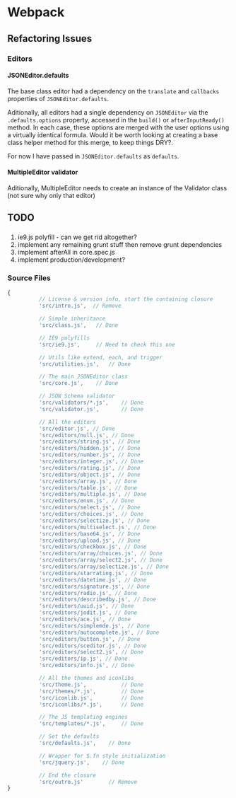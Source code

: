 # Webpack

## Refactoring Issues

### Editors

#### JSONEditor.defaults

The base class editor had a dependency on the `translate` and `callbacks` properties of `JSONEditor.defaults`.

Aditionally, all  editors had a single dependency on `JSONEditor` via the `.defaults.options` property, accessed in the `build()` or `afterInputReady()` method. In each case, these options are merged with the user options using a virtually identical formula. Would it be worth looking at creating a base class helper method for this merge, to keep things DRY?.

For now I have passed in `JSONEditor.defaults` as `defaults`.

#### MultipleEditor validator
Aditionally, MultipleEditor needs to create an instance of the Validator class (not sure why only that editor)

## TODO

###

1. ie9.js polyfill - can we get rid altogether?
2. implement any remaining grunt stuff then remove grunt dependencies
3. implement afterAll in core.spec.js
4. implement production/development?

### Source Files

```javascript
{
          // License & version info, start the containing closure
          'src/intro.js',  // Remove

          // Simple inheritance
          'src/class.js',   // Done

          // IE9 polyfills
          'src/ie9.js',     // Need to check this one

          // Utils like extend, each, and trigger
          'src/utilities.js',   // Done

          // The main JSONEditor class
          'src/core.js',    // Done

          // JSON Schema validator
          'src/validators/*.js',    // Done
          'src/validator.js',       // Done

          // All the editors
          'src/editor.js', // Done          
          'src/editors/null.js', // Done
          'src/editors/string.js', // Done
          'src/editors/hidden.js', // Done
          'src/editors/number.js', // Done
          'src/editors/integer.js', // Done
          'src/editors/rating.js', // Done
          'src/editors/object.js', // Done
          'src/editors/array.js', // Done
          'src/editors/table.js', // Done
          'src/editors/multiple.js', // Done
          'src/editors/enum.js', // Done
          'src/editors/select.js', // Done
          'src/editors/choices.js', // Done
          'src/editors/selectize.js', // Done
          'src/editors/multiselect.js', // Done
          'src/editors/base64.js', // Done
          'src/editors/upload.js', // Done
          'src/editors/checkbox.js', // Done
          'src/editors/array/choices.js', // Done
          'src/editors/array/select2.js', // Done
          'src/editors/array/selectize.js', // Done
          'src/editors/starrating.js', // Done
          'src/editors/datetime.js', // Done
          'src/editors/signature.js', // Done
          'src/editors/radio.js', // Done
          'src/editors/describedby.js', // Done
          'src/editors/uuid.js', // Done
          'src/editors/jodit.js', // Done
          'src/editors/ace.js', // Done
          'src/editors/simplemde.js', // Done
          'src/editors/autocomplete.js', // Done
          'src/editors/button.js', // Done
          'src/editors/sceditor.js', // Done
          'src/editors/select2.js', // Done
          'src/editors/ip.js', // Done
          'src/editors/info.js', // Done 

          // All the themes and iconlibs
          'src/theme.js',           // Done
          'src/themes/*.js',        // Done
          'src/iconlib.js',         // Done
          'src/iconlibs/*.js',      // Done

          // The JS templating engines
          'src/templates/*.js',     // Done

          // Set the defaults
          'src/defaults.js',    // Done

          // Wrapper for $.fn style initialization
          'src/jquery.js',    // Done  

          // End the closure
          'src/outro.js'        // Remove
}
```